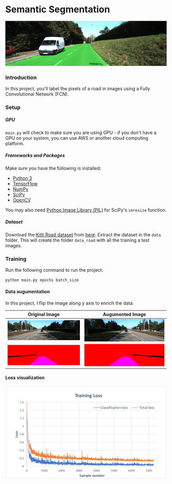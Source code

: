 # Semantic Segmentation

![sample img](./examples/sample.png) 
### Introduction
In this project, you'll label the pixels of a road in images using a Fully Convolutional Network (FCN).

### Setup
##### GPU
`main.py` will check to make sure you are using GPU - if you don't have a GPU on your system, you can use AWS or another cloud computing platform.
##### Frameworks and Packages
Make sure you have the following is installed:
 - [Python 3](https://www.python.org/)
 - [TensorFlow](https://www.tensorflow.org/)
 - [NumPy](http://www.numpy.org/)
 - [SciPy](https://www.scipy.org/)
 - [OpenCV](https://opencv.org/)

You may also need [Python Image Library (PIL)](https://pillow.readthedocs.io/) for SciPy's `imresize` function.

##### Dataset
Download the [Kitti Road dataset](http://www.cvlibs.net/datasets/kitti/eval_road.php) from [here](http://www.cvlibs.net/download.php?file=data_road.zip).  Extract the dataset in the `data` folder.  This will create the folder `data_road` with all the training a test images.

### Training

Run the following command to run the project:
```
python main.py epochs batch_size
```

#### Data augumentation

In this project, I flip the image along y axis to enrich the data. 

 |Original Image         |  Augumented Image
:-------------------------:|:-------------------------:
![original img](./examples/img.png)  |  ![flipped img](./examples/img_flip.png)
![original img](./examples/gt.png)  |  ![flipped img](./examples/gt_flip.png)

#### Loss visualization

![training loss](./examples/training_loss.png)